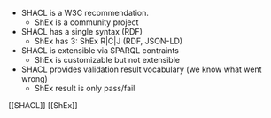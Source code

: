 - SHACL is a W3C recommendation.
	- ShEx is a community project
- SHACL has a single syntax (RDF)
	- ShEx has 3: ShEx R|C|J (RDF, JSON-LD)
- SHACL is extensible via SPARQL contraints
	- ShEx is customizable but not extensible
- SHACL provides validation result vocabulary (we know what went wrong)
	- ShEx result is only pass/fail

[[SHACL]]
[[ShEx]]